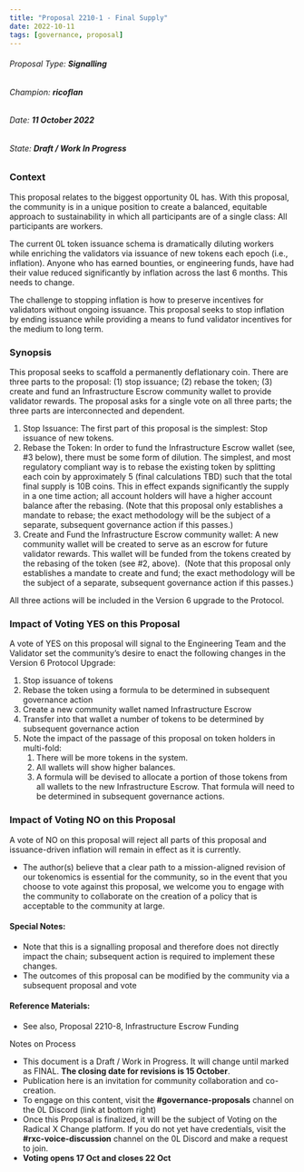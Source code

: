 ```yaml
---
title: "Proposal 2210-1 - Final Supply"
date: 2022-10-11
tags: [governance, proposal]
---
```

<!-- truncate -->

###### Proposal Type: **Signalling**




###### Champion: **ricoflan**




###### Date: **11 October 2022**




###### State: **Draft / Work In Progress**




### **Context**




This proposal relates to the biggest opportunity 0L has. With this proposal, the community is in a unique position to create a balanced, equitable approach to sustainability in which all participants are of a single class: All participants are workers. 




The current 0L token issuance schema is dramatically diluting workers while enriching the validators via issuance of new tokens each epoch (i.e., inflation). Anyone who has earned bounties, or engineering funds, have had their value reduced significantly by inflation across the last 6 months. This needs to change.




The challenge to stopping inflation is how to preserve incentives for validators without ongoing issuance. This proposal seeks to stop inflation by ending issuance while providing a means to fund validator incentives for the medium to long term.




### **Synopsis**




This proposal seeks to scaffold a permanently deflationary coin. There are three parts to the proposal: (1\) stop issuance; (2\) rebase the token; (3\) create and fund an Infrastructure Escrow community wallet to provide validator rewards. The proposal asks for a single vote on all three parts; the three parts are interconnected and dependent.




1. Stop Issuance: The first part of this proposal is the simplest: Stop issuance of new tokens.
2. Rebase the Token: In order to fund the Infrastructure Escrow wallet (see, \#3 below), there must be some form of dilution. The simplest, and most regulatory compliant way is to rebase the existing token by splitting each coin by approximately 5 (final calculations TBD) such that the total final supply is 10B coins. This in effect expands significantly the supply in a one time action; all account holders will have a higher account balance after the rebasing. (Note that this proposal only establishes a mandate to rebase; the exact methodology will be the subject of a separate, subsequent governance action if this passes.)
3. Create and Fund the Infrastructure Escrow community wallet: A new community wallet will be created to serve as an escrow for future validator rewards. This wallet will be funded from the tokens created by the rebasing of the token (see \#2, above).  (Note that this proposal only establishes a mandate to create and fund; the exact methodology will be the subject of a separate, subsequent governance action if this passes.)




All three actions will be included in the Version 6 upgrade to the Protocol.




### **Impact of Voting YES on this Proposal**




A vote of YES on this proposal will signal to the Engineering Team and the Validator set the community’s desire to enact the following changes in the Version 6 Protocol Upgrade:




1. Stop issuance of tokens
2. Rebase the token using a formula to be determined in subsequent governance action
3. Create a new community wallet named Infrastructure Escrow
4. Transfer into that wallet a number of tokens to be determined by subsequent governance action
5. Note the impact of the passage of this proposal on token holders in multi-fold:
	1. There will be more tokens in the system.
	2. All wallets will show higher balances.
	3. A formula will be devised to allocate a portion of those tokens from all wallets to the new Infrastructure Escrow. That formula will need to be determined in subsequent governance actions.




### **Impact of Voting NO on this Proposal**




A vote of NO on this proposal will reject all parts of this proposal and issuance-driven inflation will remain in effect as it is currently.




* The author(s) believe that a clear path to a mission-aligned revision of our tokenomics is essential for the community, so in the event that you choose to vote against this proposal, we welcome you to engage with the community to collaborate on the creation of a policy that is acceptable to the community at large.




#### **Special Notes:**




* Note that this is a signalling proposal and therefore does not directly impact the chain; subsequent action is required to implement these changes.
* The outcomes of this proposal can be modified by the community via a subsequent proposal and vote




#### **Reference Materials:**




* See also, Proposal 2210-8, Infrastructure Escrow Funding





Notes on Process




* This document is a Draft / Work in Progress. It will change until marked as FINAL. **The closing date for revisions is 15 October**.
* Publication here is an invitation for community collaboration and co-creation.
* To engage on this content, visit the **\#governance-proposals** channel on the 0L Discord (link at bottom right)
* Once this Proposal is finalized, it will be the subject of Voting on the Radical X Change platform. If you do not yet have credentials, visit the **\#rxc-voice-discussion** channel on the 0L Discord and make a request to join.
* **Voting opens 17 Oct and closes 22 Oct**
